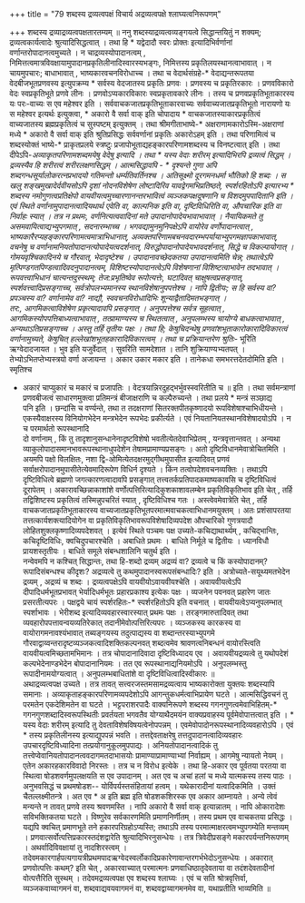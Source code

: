 +++
title = "79 शब्दस्य द्रव्यत्वपक्षं विचार्य अद्रव्यत्वपक्षे श्लाघ्यत्वनिरूपणम्"

+++
शब्दस्य द्रव्याद्रव्यत्वपक्षतारतम्यम् ॥ ननु शब्दस्याद्रव्यत्वव्यङ्गयत्वे सिद्धान्तयितुं न शक्यम्; द्रव्यत्वकार्यत्वादेः श्रुत्यादिसिद्धत्वात् । तथा हि * यद्वेदादौ स्वरः प्रोक्तः इत्यादिभिर्वर्णानां वर्णान्तरोपादानत्वमुच्यते । न चाद्रव्यस्योपादानत्वम् , निमित्तत्वमात्रविवक्षायामुपादानप्रकृतिलीनादिस्वारस्यभङ्गः, निमित्तस्य प्रकृतिलयस्थानत्वाभावात् । न चायमुपचारः; बाधाभावात् , भाष्यकारवचनविरोधाच्च । तथा च वेदार्थसंग्रहे-* वेदाद्यन्तरूपतया वेदबीजभूतप्रणवस्य इत्युपक्रम्य * सर्वस्य वेदजातस्य प्रकृतिः प्रणवः । प्रणवस्य च प्रकृतिरकारः । प्रणवविकारो वेदः स्वप्रकृतिभूते प्रणवे लीनः । प्रणवोऽप्यकारविकारः स्वप्रकृतावकारे लीनः । तस्य च प्रणवप्रकृतिभूताकारस्य यः परः-वाच्यः स एव महेश्वर इति । सर्ववाचकजातप्रकृतिभूताकारवाच्यः सर्ववाच्यजातप्रकृतिभूतो नारायणो यः स महेश्वर इत्यर्थः इत्युक्त्वा, * अकारो वै सर्वा वाक् इति चोपादाय * वाचकजातस्याकारप्रकृतित्वं वाच्यजातस्य ब्रह्मप्रकृतित्वं च सुस्पष्टम् इत्युक्तम् । तथा श्रीमगीताभाष्ये-* अक्षराणामकारोऽस्मि-अक्षराणां मध्ये * अकारो वै सर्वा वाक् इति श्रुतिप्रसिद्धः सर्ववर्णानां प्रकृतिः अकारोऽहम् इति । तथा परिणामित्वं च शब्दस्योक्तं भाष्ये-* प्राकृतप्रलये स्त्रष्टुः प्रजापोभूताद्यहङ्कारपरिणामशब्दस्य च विनष्टत्वात् इति । तथा दीपेऽपि-*अव्याकृतपरिणामशब्दमयेषु वेदेषु इत्यादि । तथा * यस्य वेदाः शरीरम् इत्यादिभिरपि द्रव्यत्वं सिद्धम् । द्रव्यस्यैव हि शरीरत्वं शरीरलक्षणसिद्धम् । आत्मसिद्धावपि - * दृश्यन्ते गुणा अपि शब्दगन्धसूर्यालोकरत्नप्रभादयो गतिमन्तो धर्म्यतिवर्तिनश्च । अतिसूक्ष्मो दूरगमनधर्मा भौतिको हि शब्दः । स खलु शङ्खमुखादेर्दवीयसोऽपि दृशां नोदनविशेषेण लोष्टादिरिव यावद्वेगमभिप्रतिष्ठते, स्पर्शरहितोऽपि इत्यारभ्य * शब्दस्य नमोगुणत्वप्रतिक्षेपो वायवीयत्वमुच्चारणानन्तरभावित्वं व्यञ्जकपक्षदूषणानि च विशदमुपपादितानि इति । एवं स्थिते वर्णानामुपादानत्वादियथार्थ एवेति वा, काल्पनिक इति वा, दृष्टिविधिरिति वा, औपचारिक इति वा निर्वाहः स्यात् । तत्र न प्रथमः, वर्णनित्यत्ववादिनां मते उपादानोपादेयभावाभावात् । नैयायिकमते तु असमवायित्वाद्यभ्युपगमात् , सदनारम्भाच्च । भगवद्यामुनमुनिपक्षेऽपि वायोरेव वर्णोपादानत्वात् , भाष्यकारैरप्यहङ्कारपरिणामत्वमात्राभिधानात्, अव्यक्तपरिणामबचनवदारम्भपर्यायाभ्युपगमज्ञापकाभावात्, वचनेषु च वर्णानामनियतोपादानत्योपादेयत्वदर्शनात्, विरुद्धोपादानोपादेयभावदर्शनात्, सिद्धे च विकल्पायोगात् । गोमयवृश्चिकादिनये च गौरवात्, भेदादृष्टेश्च । उपादानावच्छेदकतया उपादानत्वमिति चेन्न; तथात्वेऽपि मृत्पिण्डगतपिण्डत्वादिवदनुपादानत्वम्, विशिष्टस्योपादानत्वेऽपि विशेषणानां विशिष्टत्वाभावेन तदभावात् । रूपवत्त्वाभिधानं चात्यन्तदुस्स्थम्; तेज:प्रभृतिष्वेव रूपोत्यत्तेः, घटादिवत् चाक्षुषत्वप्रसङ्गात्, स्पर्शवत्त्वादिप्रसङ्गाच्च, सर्वत्रोपलभ्यमानस्य स्थानविशेषानुपपत्तेश्च । नापि द्वितीयः; स हि सर्वस्य वा? प्रपञ्चस्य वा? वर्णानामेव वा? नाद्यौ, स्ववचनविरोधादिभिः शून्याद्वैतादिमतभङ्गात् ।  
तर:, आगमिकत्वाविशेषेण प्रकृत्यादावपि प्रसङ्गात् । अनुपपत्तेश्च सर्वत्र सूहत्वात् , आगमिकस्योपपत्तिबाध्यत्वाभावात् , तत्प्रामाण्यस्य च स्थितत्वात् , अनुपलम्भस्य चायोग्ये बाधकत्वाभावात् , अन्यथाऽतिप्रसङ्गाच्च । अस्तु तर्हि तृतीयः पक्षः । तथा हि; केषुचिदन्थेषु प्रणवांशभूताकारोकारादिविकारत्वं वर्णानामुच्यते, केषुचित् हल्लेखांशभूतहकारादिविकारत्वम् । तथा च प्रक्रियान्तरेण श्रुतिः-* भूरिति ऋग्वेदादजायत । भुव इति यजुर्वेदात् । सुवरिति सामदेशात । तानि शुक्रियाण्यभ्यतपत् । तेभ्योऽभितप्तेभ्यस्त्रयो वर्णा अजायन्त । अकार उकार मकार इति । तानेकधा समभरत्तदेतदोमिति इति । स्मृतिश्च  
* अकारं चाप्युकारं च मकारं च प्रजापतिः । वेदत्रयान्निरदुहद्भर्भुवस्स्वरितीति च ॥ इति । तथा सर्वमन्त्राणां प्रणवबीजत्वं साधारणमुक्त्वा प्रतिमन्त्रं बीजाक्षराणि च कल्पैरुच्यन्ते । तथा प्रलये * मन्त्रं सञ्छाद्य  
पनि इति । छन्दांसि च वर्ण्यन्ते, तथा त तदक्षराणां सितरक्तपीतकृष्णादयो रूपविशेषाश्चाभिधीयन्ते । एकस्यैवाक्षरस्य विनियोगभेदेन मन्त्रभेदेन रूपभेदः प्रकीर्त्यते । एवं नियतानियतस्थानविशेषादयोऽपि । न च परमार्थतो रूपस्थानादि  
दो वर्णानाम् , किं तु तादृशानुसन्धानेनादृष्टविशेषो भवतीत्येतदेवाभिप्रेतम् , यन्त्रवृत्तान्तवत् । अन्यथा व्याकुलोपादासमानभावरूपस्थानाधुपदेशेन तेषामप्रामाण्यप्रसङ्गः । अतो दृष्टिविधानमेवात्रोचितमिति । अयमपि पक्षो विलक्षितः, नशा द्वि-ओमित्येतदक्षरमुद्गीथमुपासीत इत्यादिवत् प्रणवं सर्वाक्षरोपादानमुपासीतेत्येवमादिरूपेण विधिर्न दृश्यते । किंन तत्वोपदेशवचनव्यक्तिः । तथाऽपि दृष्टिविधित्वे ब्रह्मणो जगत्कारणत्वादावपि प्रसङ्गात् तत्त्वतर्कप्रतिपादकमाष्यकावसि च दृष्टिविधित्वं दूरापेतम् । अकारावच्छिन्नाकाशांशे वर्णोत्पत्तिरित्यादिकुशकाशावलम्बेन प्रकृतिविकृतिभाव इति चेत् , तर्हि तद्विशिष्टस्य प्रकृतित्वं तस्मिन्नुपचरितं स्यात् , दृष्टिविधिश्च गतः । अस्त्वेवमेवात्रेति चेत् , तर्हि वाचकजातप्रकृतिभूताकारस्य वाच्यजातप्रकृतिभूतपरमात्मवाचकत्वाभिधानमयुक्तम् । अतः प्रशंसापरतया तत्तत्कार्यशक्त्यादियोगेन वा प्रकृतिविकृतिभावरूपविशेषादिव्यपदेश औपचारिको गुणत्रयादौ लोहितशुक्लकृष्णादिव्यपदेशवत् । इत्येवं स्थिते पञ्चमः पक्ष उच्यते-कचिद्याथार्थ्यम् , कचिद्भान्तिः, कचिदृष्टिविधिः, क्वचिदुपचारश्चेति । अबाधिते प्रथमः । बाधिते निर्मूले च द्वितीयः । ध्यानविधौ प्रायशस्तृतीयः । बाधिते समूले संबन्धशालिनि चतुर्थ इति ।  
नन्वेवमपि न कश्चित् सिद्धान्तः, तथा हि-शब्दो द्रव्यम् अद्रव्यं वा? द्रव्यत्वे च किं कस्योपादानम्? रूपादिसंबन्धश्च कीदृशः? अद्रव्यत्वे तु कथमुपादानस्वरूपसंबन्धादिः? इति । अत्रोच्यते-सयूथ्यमतभेदेन द्रव्यम् , अद्रव्यं च शब्दः । द्रव्यत्वपक्षेऽपि वायवीयोऽवायवीयश्चेति । अवायवीयत्वेऽपि दीपादिधर्मभूतप्रभावत् भेर्यादिधर्मभूतः प्रहारप्रकाश्य इत्येकः पक्षः । व्यजनेन पवनवत् प्रहारेण जातः प्रसरतीत्यपरः । पक्षद्वये चायं स्पर्शरहितः-* स्पर्शरहितोऽपि इति वचनात् । वायवीयत्वेऽप्यनुपलम्भात् स्पर्शाभावः । भेरीशब्द इत्यादिव्यवहारस्वारस्यात् प्रथमः पक्षः । तरङ्गमारुतादिवत् तथा व्यवहारोपपत्तावन्वयव्यतिरेकात् तदानीमेवोत्पत्तिरित्यपरः । व्यञ्जकस्य कारकस्य वा वायोरागमनावश्यंभावात् तब्यङ्गयस्य तदुत्पाद्यस्य वा शब्दान्तरस्याभ्युपगमे गौरवाद्वाय्वन्तरादृष्टव्यञ्जकत्वादिशक्तिकल्पनवत् शब्दत्वमेव श्रावणत्वनिबन्धनं वायोरस्त्विति वायवीयत्वमिच्छतामभिमानः । तत्र चोपादानादिवादा दृष्टिविध्यादय एव । अवायवीयद्रव्यत्वे तु यथोपदेशं कल्पभेदेनाण्डभेदेन बोपादानानियमः । तत एव रूपस्थानाद्यनियमोऽपि । अनुपलम्भस्तु रूपादीनामयोग्यत्वात् । अनुपलम्भबाधितांशे वा दृष्टिविधित्वादिस्वीकारः ॥  
अथाद्रव्यत्वपक्ष उच्यते । तत्र तावत् सत्त्वरजस्तमसामद्रव्यत्वाय भाष्यकारोक्ता युक्तयः शब्दस्यापि समानाः । अव्याकृताहङ्कारपरिणामव्यपदेशोऽपि आगन्तुकधर्मत्वाभिप्रायेण घटते । आत्मसिद्धिवचनं तु परमतेन एकदेशिमतेन वा घटते । भट्टपराशरपादैः वाक्यनिरूपणे शब्दस्य गगनगुणत्वमेवाभिहितम्-* गगनगुणशब्दादिस्वरूपस्थितीः प्रवर्तयता भगवतैव योग्याथैदमयंन वाक्यप्रवाहस्य पूर्वमेवोपात्तत्वात् इति । * यस्य वेदाः शरीरम् इत्यादि तु देवताविशेषविषयत्वेनोपपन्नम् । एवमेवोपादोनरूपस्थानादिव्यवहारोऽपि । एवं * तस्य प्रकृतिलीनस्य इत्याद्युपपन्नं भवति । तत्तद्देवताक्षरेषु तत्तदुपादानत्वादिव्यवहारः उपचारदृष्टिविध्यादिना तत्प्रयोगानुकूलमुपपाद्यः । अनियतोपादानत्वादिकं तु तत्त्वेप्वेवानियतोपादानत्ववदागमतदाभासयोः प्रामाण्याप्रामाण्याभ्यां निर्वाह्यम् । आगमेषु न्यायतो नेयम् । एतेन अकारहकारविवादो निरस्तः । तत्र च न विरोध इत्येके । तथा हि-अकार एव पूर्वतया परतया वा स्थित्वा षोडशवर्णमुपलक्षयति स एव उपादानम् । अत एव च अचां हलां च मध्ये यात्मकस्य तस्य पाठः । अनुभवसिद्धं च प्रथमषोडश-- योर्विपर्यस्तसंहितायां हत्वम् । यथेकारादीनां यत्वादिकमिति । उक्तं चैतल्लक्ष्मीतन्त्रे । अत एव * अ इति ब्रह्म इति षोडशकशिरस्क एव अकार आम्नायते । अन्ये त्वेवं मन्यन्ते न तावत् प्रणवे तस्य श्रवणमस्ति । नापि अकारो वै सर्वा वाक् इत्यान्नातम् । नापि ओकारादेशः सविभक्तिकतया घटते । विष्णुरेव सर्वकारणमिति प्रमाणनिर्णीतम् । तस्य प्रथम एव वाचकतया प्रसिद्धः । यद्यपि क्वचित् प्रमाणभूते तने हकारपरिग्रहोऽप्यस्ति; तथाऽपि तस्य परमात्माक्षरत्वमभ्युपगम्येति मन्तव्यम् । प्रणवात्सर्वोत्पत्तिप्रकारस्तदंशद्वारेति श्रुत्यादिभिरनुसन्धेयः । तत्र त्रिवेदीप्रसङ्गे मकारपर्यन्तनिरूपणम् । अथर्वादिविवक्षायां तु नादशिरस्त्वम् । तदेवमकारगार्हपत्यगायत्रीप्रथमपादऋग्वेदस्वर्लोकादिप्रकारेणावान्तरगर्भभेदोऽनुसन्धेयः । अकारात् प्रणवोत्पत्तिः कथम्? इति चेत् , अकारवाच्यात् परमात्मनः प्रणवाधिष्ठातृदेवताया वा तदंशदेवतादीनां वोत्पत्तैरिति सुस्थम् । तदेवमद्रव्यत्वपक्ष एव शब्दस्य श्लाघ्यः । एवं च सति श्रोत्रवृत्तिर्वा, व्यञ्जकवाय्वागमनं वा, शब्दवाद्यवयवागमनं वा, शब्दवद्वाय्वागमनमेव वा, यथाप्रतीति भाव्यमिति ॥